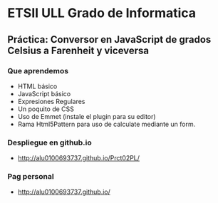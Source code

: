 # ETSII ULL Grado de Informatica

## Práctica: Conversor en JavaScript de grados Celsius a Farenheit y viceversa

### Que aprendemos

* HTML básico
* JavaScript básico
* Expresiones Regulares
* Un poquito de CSS
* Uso de Emmet (instale el plugin para su editor)
* Rama Html5Pattern para uso de calculate mediante un form.



### Despliegue en github.io

* http://alu0100693737.github.io/Prct02PL/

### Pag personal

* http://alu0100693737.github.io/
